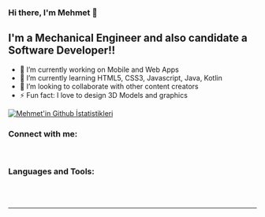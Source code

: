 ### Hi there, I'm Mehmet 👋
## I'm a Mechanical Engineer and also candidate a Software Developer!!

- 🔭 I’m currently working on Mobile and Web Apps 
- 🌱 I’m currently learning HTML5, CSS3, Javascript, Java, Kotlin
- 👯 I’m looking to collaborate with other content creators
- ⚡ Fun fact: I love to design 3D Models and graphics


[![Mehmet'in Github İstatistikleri](https://github-readme-stats.vercel.app/api?username=Mehmet-D-Q1
)](https://github.com/anuraghazra/github-readme-stats)


### Connect with me:



<br />

### Languages and Tools:

<br />
<br />

---

